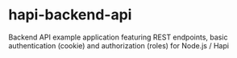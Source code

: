 # hapi-backend-api
Backend API example application featuring REST endpoints, basic authentication (cookie) and authorization (roles) for Node.js / Hapi
